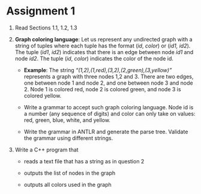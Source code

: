 # Assignment 1

1. Read Sections 1.1, 1.2, 1.3

2. **Graph coloring language**: Let us represent any undirected graph with a string of tuples where each tuple has the format (_id_, _color_) or (_id1, id2_). The tuple (_id1_, _id2_) indicates that there is an edge between node _id1_ and node _id2_. The tuple (_id_, _color_) indicates the color of the node id.

    - **Example**: The string _“(1,2),(1,red),(3,2),(2,green),(3,yellow)”_ represents a graph with three nodes 1,2 and 3. There are two edges, one between node 1 and node 2, and one between node 3 and node 2. Node 1 is colored red, node 2 is colored green, and node 3 is colored yellow.

    - Write a grammar to accept such graph coloring language. Node id is a number (any sequence of digits) and color can only take on values: red, green, blue, white, and yellow.

    - Write the grammar in ANTLR and generate the parse tree. Validate the grammar using different strings.

3. Write a C++ program that

    - reads a text file that has a string as in question 2

    - outputs the list of nodes in the graph

    - outputs all colors used in the graph
